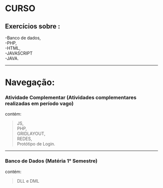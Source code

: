 # CURSO

## Exercícios sobre : 
-Banco de dados,<br>
-PHP,<br>
-HTML,<br>
-JAVASCRIPT<br>
-JAVA.<br>


-----------------------------------------------------------------------------------------------------------------------------------------------------------------------------------


# Navegação:

### Atividade Complementar (Atividades complementares realizadas em período vago)

contém: 
> JS,<br>
> PHP,<br>
> GRIDLAYOUT,<br>
> REDES,<br>
> Protótipo de Login.<br>


-----------------------------------------------------------------------------------------------------------------------------------------------------------------------------------

### Banco de Dados (Matéria 1° Semestre)

contém:

> DLL e DML
